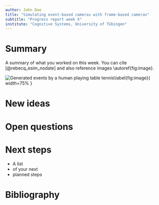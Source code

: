 ```yaml
---
author: John Doe
title: "Simulating event-based cameras with frame-based cameras"
subtitle: "Progress report week X"
institute: "Cognitive Systems, University of Tübingen"
---
```


# Summary

A summary of what you worked on this week. You can cite [@rebecq_esim_nodate] and also reference images \autoref{fig:image}.

![Generated events by a human playing table tennis\label{fig:image}](../image.png){ width=75% }

# New ideas

# Open questions

# Next steps
* A list
* of your next
* planned steps

# Bibliography
